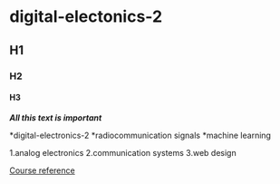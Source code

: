 # digital-electonics-2
## H1
### H2
#### H3
***All this text is important***

*digital-electronics-2
*radiocommunication signals
*machine learning

1.analog electronics
2.communication systems
3.web design

[Course reference](
/fsm)
